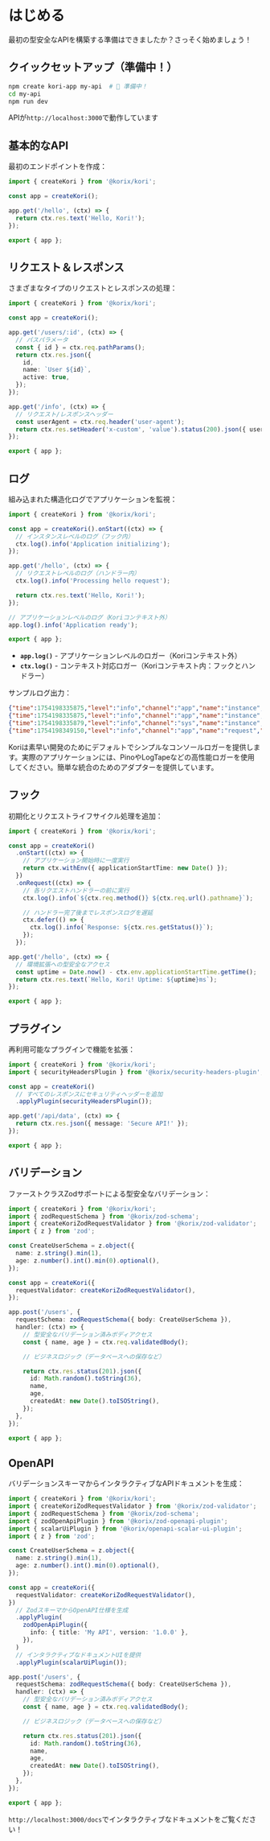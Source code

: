 # はじめる

最初の型安全なAPIを構築する準備はできましたか？さっそく始めましょう！

## クイックセットアップ（準備中！）

```bash
npm create kori-app my-api  # 🚧 準備中！
cd my-api
npm run dev
```

APIが`http://localhost:3000`で動作しています

## 基本的なAPI

最初のエンドポイントを作成：

```typescript
import { createKori } from '@korix/kori';

const app = createKori();

app.get('/hello', (ctx) => {
  return ctx.res.text('Hello, Kori!');
});

export { app };
```

## リクエスト＆レスポンス

さまざまなタイプのリクエストとレスポンスの処理：

```typescript
import { createKori } from '@korix/kori';

const app = createKori();

app.get('/users/:id', (ctx) => {
  // パスパラメータ
  const { id } = ctx.req.pathParams();
  return ctx.res.json({
    id,
    name: `User ${id}`,
    active: true,
  });
});

app.get('/info', (ctx) => {
  // リクエスト/レスポンスヘッダー
  const userAgent = ctx.req.header('user-agent');
  return ctx.res.setHeader('x-custom', 'value').status(200).json({ userAgent });
});

export { app };
```

## ログ

組み込まれた構造化ログでアプリケーションを監視：

```typescript
import { createKori } from '@korix/kori';

const app = createKori().onStart((ctx) => {
  // インスタンスレベルのログ（フック内）
  ctx.log().info('Application initializing');
});

app.get('/hello', (ctx) => {
  // リクエストレベルのログ（ハンドラー内）
  ctx.log().info('Processing hello request');

  return ctx.res.text('Hello, Kori!');
});

// アプリケーションレベルのログ（Koriコンテキスト外）
app.log().info('Application ready');

export { app };
```

- **`app.log()`** - アプリケーションレベルのロガー（Koriコンテキスト外）
- **`ctx.log()`** - コンテキスト対応ロガー（Koriコンテキスト内：フックとハンドラー）

サンプルログ出力：

```json
{"time":1754198335875,"level":"info","channel":"app","name":"instance","message":"Application ready","meta":{}}
{"time":1754198335875,"level":"info","channel":"app","name":"instance","message":"Application initializing","meta":{}}
{"time":1754198335879,"level":"info","channel":"sys","name":"instance","message":"Kori server started at http://127.0.0.1:3000","meta":{}}
{"time":1754198349150,"level":"info","channel":"app","name":"request","message":"Processing hello request","meta":{}}
```

Koriは素早い開発のためにデフォルトでシンプルなコンソールロガーを提供します。実際のアプリケーションには、PinoやLogTapeなどの高性能ロガーを使用してください。簡単な統合のためのアダプターを提供しています。

## フック

初期化とリクエストライフサイクル処理を追加：

```typescript
import { createKori } from '@korix/kori';

const app = createKori()
  .onStart((ctx) => {
    // アプリケーション開始時に一度実行
    return ctx.withEnv({ applicationStartTime: new Date() });
  })
  .onRequest((ctx) => {
    // 各リクエストハンドラーの前に実行
    ctx.log().info(`${ctx.req.method()} ${ctx.req.url().pathname}`);

    // ハンドラー完了後までレスポンスログを遅延
    ctx.defer(() => {
      ctx.log().info(`Response: ${ctx.res.getStatus()}`);
    });
  });

app.get('/hello', (ctx) => {
  // 環境拡張への型安全なアクセス
  const uptime = Date.now() - ctx.env.applicationStartTime.getTime();
  return ctx.res.text(`Hello, Kori! Uptime: ${uptime}ms`);
});

export { app };
```

## プラグイン

再利用可能なプラグインで機能を拡張：

```typescript
import { createKori } from '@korix/kori';
import { securityHeadersPlugin } from '@korix/security-headers-plugin';

const app = createKori()
  // すべてのレスポンスにセキュリティヘッダーを追加
  .applyPlugin(securityHeadersPlugin());

app.get('/api/data', (ctx) => {
  return ctx.res.json({ message: 'Secure API!' });
});

export { app };
```

## バリデーション

ファーストクラスZodサポートによる型安全なバリデーション：

```typescript
import { createKori } from '@korix/kori';
import { zodRequestSchema } from '@korix/zod-schema';
import { createKoriZodRequestValidator } from '@korix/zod-validator';
import { z } from 'zod';

const CreateUserSchema = z.object({
  name: z.string().min(1),
  age: z.number().int().min(0).optional(),
});

const app = createKori({
  requestValidator: createKoriZodRequestValidator(),
});

app.post('/users', {
  requestSchema: zodRequestSchema({ body: CreateUserSchema }),
  handler: (ctx) => {
    // 型安全なバリデーション済みボディアクセス
    const { name, age } = ctx.req.validatedBody();

    // ビジネスロジック（データベースへの保存など）

    return ctx.res.status(201).json({
      id: Math.random().toString(36),
      name,
      age,
      createdAt: new Date().toISOString(),
    });
  },
});

export { app };
```

## OpenAPI

バリデーションスキーマからインタラクティブなAPIドキュメントを生成：

```typescript
import { createKori } from '@korix/kori';
import { createKoriZodRequestValidator } from '@korix/zod-validator';
import { zodRequestSchema } from '@korix/zod-schema';
import { zodOpenApiPlugin } from '@korix/zod-openapi-plugin';
import { scalarUiPlugin } from '@korix/openapi-scalar-ui-plugin';
import { z } from 'zod';

const CreateUserSchema = z.object({
  name: z.string().min(1),
  age: z.number().int().min(0).optional(),
});

const app = createKori({
  requestValidator: createKoriZodRequestValidator(),
})
  // ZodスキーマからOpenAPI仕様を生成
  .applyPlugin(
    zodOpenApiPlugin({
      info: { title: 'My API', version: '1.0.0' },
    }),
  )
  // インタラクティブなドキュメントUIを提供
  .applyPlugin(scalarUiPlugin());

app.post('/users', {
  requestSchema: zodRequestSchema({ body: CreateUserSchema }),
  handler: (ctx) => {
    // 型安全なバリデーション済みボディアクセス
    const { name, age } = ctx.req.validatedBody();

    // ビジネスロジック（データベースへの保存など）

    return ctx.res.status(201).json({
      id: Math.random().toString(36),
      name,
      age,
      createdAt: new Date().toISOString(),
    });
  },
});

export { app };
```

`http://localhost:3000/docs`でインタラクティブなドキュメントをご覧ください！
